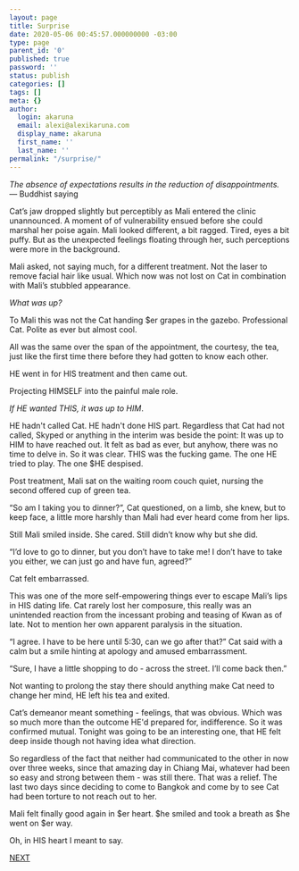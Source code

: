 ```yaml
---
layout: page
title: Surprise
date: 2020-05-06 00:45:57.000000000 -03:00
type: page
parent_id: '0'
published: true
password: ''
status: publish
categories: []
tags: []
meta: {}
author:
  login: akaruna
  email: alexi@alexikaruna.com
  display_name: akaruna
  first_name: ''
  last_name: ''
permalink: "/surprise/"
---
```

<!-- wp:paragraph -->

_The absence of expectations results in the reduction of disappointments._   
— Buddhist saying

<!-- /wp:paragraph -->

<!-- wp:paragraph -->

Cat’s jaw dropped slightly but perceptibly as Mali entered the clinic unannounced. A moment of of vulnerability ensued before she could marshal her poise again. Mali looked different, a bit ragged. Tired, eyes a bit puffy. But as the unexpected feelings floating through her, such perceptions were more in the background.

<!-- /wp:paragraph -->

<!-- wp:paragraph -->

Mali asked, not saying much, for a different treatment. Not the laser to remove facial hair like usual. Which now was not lost on Cat in combination with Mali’s stubbled appearance.&nbsp;

<!-- /wp:paragraph -->

<!-- wp:paragraph -->

_What was up?_

<!-- /wp:paragraph -->

<!-- wp:paragraph -->

To Mali this was not the Cat handing $er grapes in the gazebo. Professional Cat. Polite as ever but almost cool.

<!-- /wp:paragraph -->

<!-- wp:paragraph -->

All was the same over the span of the appointment, the courtesy, the tea, just like the first time there before they had gotten to know each other.&nbsp;

<!-- /wp:paragraph -->

<!-- wp:paragraph -->

HE went in for HIS treatment and then came out.&nbsp;

<!-- /wp:paragraph -->

<!-- wp:paragraph -->

Projecting HIMSELF into the painful male role.

<!-- /wp:paragraph -->

<!-- wp:paragraph -->

_If HE wanted THIS, it was up to HIM_.&nbsp;

<!-- /wp:paragraph -->

<!-- wp:paragraph -->

HE hadn't called Cat. HE hadn't done HIS part. Regardless that Cat had not called, Skyped or anything in the interim was beside the point: It was up to HIM to have reached out. It felt as bad as ever, but anyhow, there was no time to delve in. So it was clear. THIS was the fucking game. The one HE tried to play. The one $HE despised.

<!-- /wp:paragraph -->

<!-- wp:paragraph -->

Post treatment, Mali sat on the waiting room couch quiet, nursing the second offered cup of green tea.

<!-- /wp:paragraph -->

<!-- wp:paragraph -->

“So am I taking you to dinner?”, Cat questioned, on a limb, she knew, but to keep face, a little more harshly than Mali had ever heard come from her lips.

<!-- /wp:paragraph -->

<!-- wp:paragraph -->

Still Mali smiled inside. She cared. Still didn’t know why but she did.

<!-- /wp:paragraph -->

<!-- wp:paragraph -->

“I’d love to go to dinner, but you don’t have to take me! I don’t have to take you either, we can just go and have fun, agreed?”&nbsp;

<!-- /wp:paragraph -->

<!-- wp:paragraph -->

Cat felt embarrassed.&nbsp;

<!-- /wp:paragraph -->

<!-- wp:paragraph -->

This was one of the more self-empowering things ever to escape Mali’s lips in HIS dating life. Cat rarely lost her composure, this really was an unintended reaction from the incessant probing and teasing of Kwan as of late.&nbsp;Not to mention her own apparent paralysis in the situation.

<!-- /wp:paragraph -->

<!-- wp:paragraph -->

“I agree. I have to be here until 5:30, can we go after that?” Cat said with a calm but a smile hinting at apology and amused embarrassment.&nbsp;

<!-- /wp:paragraph -->

<!-- wp:paragraph -->

“Sure, I have a little shopping to do - across the street. I’ll come back then.”&nbsp;

<!-- /wp:paragraph -->

<!-- wp:paragraph -->

Not wanting to prolong the stay there should anything make Cat need to change her mind, HE left his tea and exited.&nbsp;

<!-- /wp:paragraph -->

<!-- wp:paragraph -->

Cat’s demeanor meant something - feelings, that was obvious. Which was so much more than the outcome HE'd prepared for, indifference. So it was confirmed mutual. Tonight was going to be an interesting one, that HE felt deep inside though not having idea what direction.

<!-- /wp:paragraph -->

<!-- wp:paragraph -->

So regardless of the fact that neither had communicated to the other in now over three weeks, since that amazing day in Chiang Mai, whatever had been so easy and strong between them - was still there. That was a relief. The last two days since deciding to come to Bangkok and come by to see Cat had been torture to not reach out to her.

<!-- /wp:paragraph -->

<!-- wp:paragraph -->

Mali felt finally good again in $er heart. $he smiled and took a breath as $he went on $er way.&nbsp;

<!-- /wp:paragraph -->

<!-- wp:paragraph -->

Oh, in HIS heart I meant to say.

<!-- /wp:paragraph -->

<!-- wp:paragraph -->

[NEXT](https://ffs.alexikaruna.com/suan-benjasiri/)

<!-- /wp:paragraph -->

